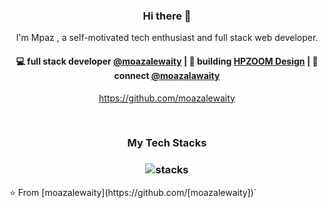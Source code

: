 <h3 align="center"> Hi there 👋</h3>

<p align="center">
I'm Mpaz , a self-motivated tech enthusiast and full stack web developer.
</p>

<h4 align="center">
💻 full stack developer <a href="https://github.com/moazalewaity">@moazalewaity</a> | 🌱 building <a href="https://github.com/moazalewaity/HPZOOM">HPZOOM Design</a> | 💬 connect <a href="https://twitter.com/moazalawaity">@moazalawaity</a>
</h4>
<p  align="center">
<a href="https://github.com/moazalewaity/">https://github.com/moazalewaity</a>
</p>

<br/>
<h3 align="center">
My Tech Stacks
</h3>

<h3 align="center">
<img src="https://raw.githubusercontent.com/akasrai/akasrai/master/assets/stack-hills.svg" alt="stacks"/>
</h3>
⭐️ From [moazalewaity](https://github.com/[moazalewaity])`

